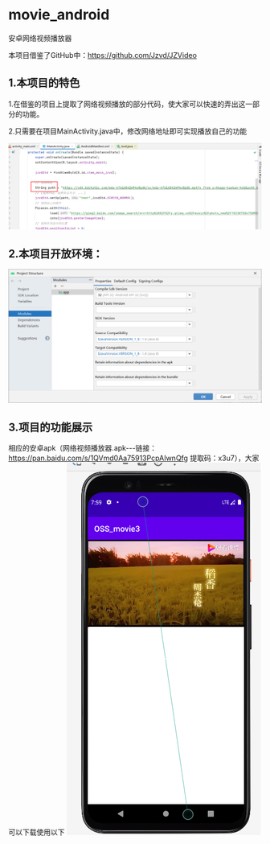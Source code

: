 # movie_android
安卓网络视频播放器

本项目借鉴了GitHub中：https://github.com/Jzvd/JZVideo



## 1.本项目的特色

​		1.在借鉴的项目上提取了网络视频播放的部分代码，使大家可以快速的弄出这一部分的功能。

​		2.只需要在项目MainActivity.java中，修改网络地址即可实现播放自己的功能

![image-20220821155239706](./image/test.png)



## 2.本项目开放环境：

![image-20220821155239706](./image/environment.png)

## 3.项目的功能展示

相应的安卓apk（网络视频播放器.apk---链接：https://pan.baidu.com/s/1QVmd0Aa75913PcpAIwnQfg 提取码：x3u7），大家可以下载使用以下
![image-20220821155239706](./image/shows.png)

